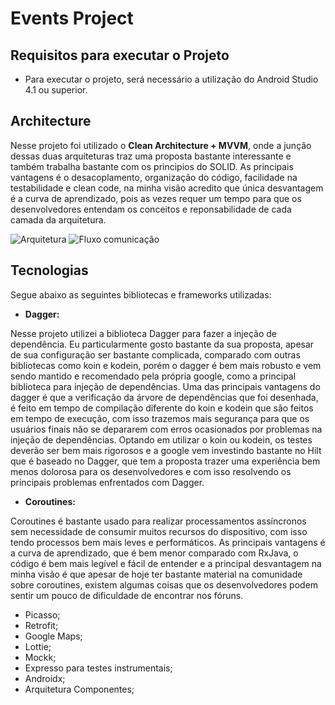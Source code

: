 # Events Project

## Requisitos para executar o Projeto
* Para executar o projeto, será necessário a utilização do Android Studio 4.1 ou superior.

## Architecture
Nesse projeto foi utilizado o **Clean Architecture + MVVM**, onde a junção dessas duas arquiteturas traz uma proposta bastante interessante e também trabalha bastante com os principios do SOLID. As principais vantagens é o desacoplamento, organização do código, facilidade na testabilidade e clean code, na minha visão acredito que única desvantagem é a curva de aprendizado, pois as vezes requer um tempo para que os desenvolvedores entendam os conceitos e reponsabilidade de cada camada da arquitetura.


![Arquitetura](https://github.com/AndersonSales01/eventsProject/tree/main/imgs/image_architecture.png)
![Fluxo comunicação](https://github.com/AndersonSales01/eventsProject/tree/main/imgs/comunication_flow.png)

## Tecnologias
Segue abaixo as seguintes bibliotecas e frameworks utilizadas:

- **Dagger:**

Nesse projeto utilizei a biblioteca Dagger para fazer a injeção de dependência. Eu particularmente gosto bastante da sua proposta, apesar de sua configuração ser bastante complicada, comparado com outras bibliotecas como koin e kodein, porém o dagger é bem mais robusto e vem sendo mantido e recomendado pela própria google, como a principal biblioteca para injeção de dependências.  Uma das principais vantagens do dagger é que a verificação da árvore de dependências que foi desenhada, é feito em tempo de compilação diferente do koin e kodein que são feitos em tempo de execução, com isso trazemos mais segurança para que os usuários finais não se depararem com erros ocasionados por problemas na injeção de dependências. Optando em utilizar o koin ou kodein, os testes deverão ser bem mais rigorosos e a google vem investindo bastante no Hilt que é baseado no Dagger, que tem a proposta trazer uma experiência bem menos dolorosa para os desenvolvedores e com isso resolvendo os principais problemas enfrentados com Dagger.

- **Coroutines:**

Coroutines é bastante usado para realizar processamentos assíncronos sem necessidade de consumir muitos recursos do dispositivo, com isso tendo processos bem mais leves e performáticos. As principais vantagens é a curva de aprendizado, que  é bem menor comparado com RxJava, o código é bem mais legível e fácil de entender e a principal desvantagem na minha visão é que apesar de hoje ter bastante material na comunidade sobre coroutines, existem algumas coisas que os desenvolvedores podem sentir um pouco de dificuldade de encontrar nos fóruns.

- Picasso;
- Retrofit;
- Google Maps;
- Lottie;
- Mockk;
- Expresso para testes instrumentais;
- Androidx;
- Arquitetura Componentes;
